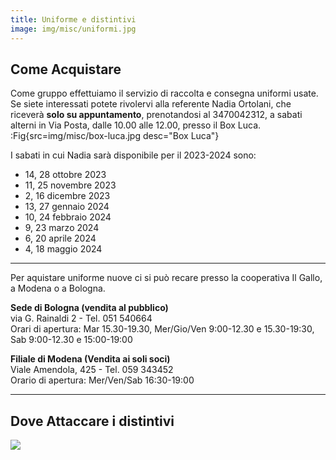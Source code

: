 ```yaml
---
title: Uniforme e distintivi
image: img/misc/uniformi.jpg
---
```


## Come Acquistare

Come gruppo effettuiamo il servizio di raccolta e consegna uniformi usate.
Se siete interessati potete rivolervi alla referente Nadia Ortolani, che riceverà **solo su appuntamento**, prenotandosi al 3470042312, a sabati alterni in Via Posta, dalle 10.00 alle 12.00, presso il Box Luca.  
:Fig{src=img/misc/box-luca.jpg desc="Box Luca"}

I sabati in cui Nadia sarà disponibile per il 2023-2024 sono:  

- 14, 28 ottobre 2023  
- 11, 25 novembre 2023  
- 2, 16 dicembre 2023  
- 13, 27 gennaio 2024  
- 10, 24 febbraio 2024  
- 9, 23 marzo 2024  
- 6, 20 aprile 2024  
- 4, 18 maggio 2024  

---

Per aquistare uniforme nuove ci si può recare presso la cooperativa Il Gallo, a Modena o a Bologna.

**Sede di Bologna (vendita al pubblico)**  
via G. Rainaldi 2 - Tel. 051 540664  
Orari di apertura: Mar 15.30-19.30, Mer/Gio/Ven 9:00-12.30 e 15.30-19:30, Sab 9:00-12.30 e 15:00-19:00

**Filiale di Modena (Vendita ai soli soci)**  
Viale Amendola, 425 - Tel. 059 343452  
Orario di apertura: Mer/Ven/Sab 16:30-19:00

---

## Dove Attaccare i distintivi

![](img/misc/uniformi.jpg)
